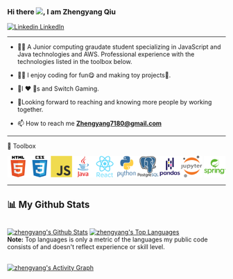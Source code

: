 ### Hi there <img src="https://raw.githubusercontent.com/MartinHeinz/MartinHeinz/master/wave.gif" width="30px">, I am Zhengyang Qiu

[![Linkedin](https://i.stack.imgur.com/gVE0j.png) LinkedIn](https://www.linkedin.com/in/zhengyangqiu/)

---


- 🙋‍♂️ A Junior computing graudate student specializing in JavaScript and Java technologies and AWS. Professional experience with the technologies listed in the toolbox below.

- 👨‍💻 I enjoy coding for fun😋 and making toy projects🎈.

- 🌱I ❤️ 🐶s and Switch Gaming.

- 👯Looking forward to reaching and knowing more people by working together.

- 📫 How to reach me **Zhengyang7180@gmail.com**

---

🧰 Toolbox

<img src ="https://github.com/devicons/devicon/blob/master/icons/html5/html5-original-wordmark.svg" alt="HTML logo" width ="50" height ="50"/><img src ="https://github.com/devicons/devicon/blob/master/icons/css3/css3-original-wordmark.svg" alt="Css logo" width ="50" height ="50"/><img src="https://github.com/devicons/devicon/blob/master/icons/javascript/javascript-original.svg" alt="Javascript logo" width ="50" height ="50"/><img src="https://github.com/devicons/devicon/blob/master/icons/java/java-original-wordmark.svg" alt="Java logo" width ="50" height ="50"/><img src="https://github.com/devicons/devicon/blob/master/icons/react/react-original-wordmark.svg" alt="react logo" width ="50" height ="50"/><img src="https://github.com/devicons/devicon/blob/master/icons/python/python-original-wordmark.svg" alt="Python logo" width ="50" height ="50"/><img src="https://github.com/devicons/devicon/blob/master/icons/postgresql/postgresql-original-wordmark.svg" alt="Postgresql logo" width ="50" height ="50"/><img src="https://github.com/devicons/devicon/blob/master/icons/pandas/pandas-original-wordmark.svg" alt="Pandas logo" width ="50" height ="50"/><img src="https://github.com/devicons/devicon/blob/master/icons/jupyter/jupyter-original-wordmark.svg" alt="Jupyter logo" width ="50" height ="50"/> <img src="https://github.com/devicons/devicon/blob/master/icons/spring/spring-original-wordmark.svg" alt="Spring logo" width ="50" height ="50"/>        


---

## 📊 My Github Stats

  <br/>
    <a href="https://github.com/zhengyangqiu/"><img alt="zhengyang's Github Stats" src="https://github-readme-stats.vercel.app/api?username=zhengyangqiu&show_icons=true&count_private=true&theme=react&hide_border=true&bg_color=0D1117" /></a>
  <a href="https://github.com/zhengyangqiu/"><img alt="zhengyang's Top Languages" src="https://github-readme-stats.vercel.app/api/top-langs/?username=zhengyangqiu&langs_count=8&count_private=true&layout=compact&theme=react&hide_border=true&bg_color=0D1117" /></a>
  <br/>
  <b>Note:</b> Top languages is only a metric of the languages my public code consists of and doesn't reflect experience or skill level.


<br/>
<br/>

<a href="https://github.com/zhengyangqiu/github-readme-activity-graph"><img alt="zhengyang's Activity Graph" src="https://activity-graph.herokuapp.com/graph?username=zhengyangqiu&bg_color=0D1117&color=5BCDEC&line=5BCDEC&point=FFFFFF&hide_border=true" /></a>

<br/>
<br/>
                                                                                                                                                
                                                                                                                                       


<!--
**zhengyangqiu/zhengyangqiu** is a ✨ _special_ ✨ repository because its `README.md` (this file) appears on your GitHub profile.

Here are some ideas to get you started:

- 🔭 I’m currently working on ...
- 🌱 I’m currently learning ...
- 👯 I’m looking to collaborate on ...
- 🤔 I’m looking for help with ...
- 💬 Ask me about ...
- 📫 How to reach me: ...
- 😄 Pronouns: ...
- ⚡ Fun fact: ...
-->
